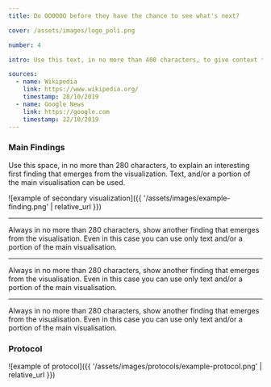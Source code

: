 ```yaml
---
title: Do OOOOOO before they have the chance to see what's next?

cover: /assets/images/logo_poli.png

number: 4

intro: Use this text, in no more than 400 characters, to give context to the research question. Sometimes it’s useful to start from a known claim (from news articles) about the topic. What is known about this subject and what do you aim to add with your research protocol?.

sources:
  - name: Wikipedia
    link: https://www.wikipedia.org/
    timestamp: 28/10/2019
  - name: Google News
    link: https://google.com
    timestamp: 22/10/2019
---
```


### Main Findings
Use this space, in no more than 280 characters, to explain an interesting first finding that emerges from the visualization. Text, and/or a portion of the main visualisation can be used.

![example of secondary visualization]({{ '/assets/images/example-finding.png' | relative_url }})

***

Always in no more than 280 characters, show another finding that emerges from the visualisation. Even in this case you can use only text and/or a portion of the main visualisation.

***

Always in no more than 280 characters, show another finding that emerges from the visualisation. Even in this case you can use only text and/or a portion of the main visualisation.

***

Always in no more than 280 characters, show another finding that emerges from the visualisation. Even in this case you can use only text and/or a portion of the main visualisation.

### Protocol

![example of protocol]({{ '/assets/images/protocols/example-protocol.png' | relative_url }})